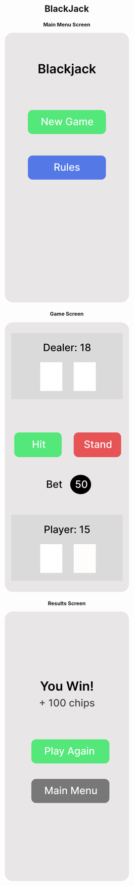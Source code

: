 <div align="center">

# BlackJack

### Main Menu Screen

![Main Menu](images/main-menu.png)

### Game Screen

![Game Screen](images/game-screen.png)

### Results Screen

![Results Screen](images/results-screen.png)

</div>
